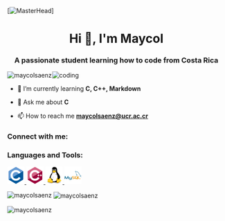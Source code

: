 [![MasterHead](https://media.giphy.com/media/K70F0K9cPZjvBPyXd8/giphy.gif)]
<h1 align="center">Hi 👋, I'm Maycol</h1>
<h3 align="center">A passionate student learning how to code from Costa Rica</h3>
<img align = "right" alt = "coding" width = "400" src = "https://media.giphy.com/media/qgQUggAC3Pfv687qPC/giphy.gif">

<p align="left"> <img src="https://komarev.com/ghpvc/?username=maycolsaenz&label=Profile%20views&color=0e75b6&style=flat" alt="maycolsaenz" /> </p>

- 🌱 I’m currently learning **C, C++, Markdown**

- 💬 Ask me about **C**

- 📫 How to reach me **maycolsaenz@ucr.ac.cr**

<h3 align="left">Connect with me:</h3>
<p align="left">
</p>

<h3 align="left">Languages and Tools:</h3>
<p align="left"> <a href="https://www.cprogramming.com/" target="_blank" rel="noreferrer"> <img src="https://raw.githubusercontent.com/devicons/devicon/master/icons/c/c-original.svg" alt="c" width="40" height="40"/> </a> <a href="https://www.w3schools.com/cpp/" target="_blank" rel="noreferrer"> <img src="https://raw.githubusercontent.com/devicons/devicon/master/icons/cplusplus/cplusplus-original.svg" alt="cplusplus" width="40" height="40"/> </a> <a href="https://www.linux.org/" target="_blank" rel="noreferrer"> <img src="https://raw.githubusercontent.com/devicons/devicon/master/icons/linux/linux-original.svg" alt="linux" width="40" height="40"/> </a> <a href="https://www.mysql.com/" target="_blank" rel="noreferrer"> <img src="https://raw.githubusercontent.com/devicons/devicon/master/icons/mysql/mysql-original-wordmark.svg" alt="mysql" width="40" height="40"/> </a> </p>

<p><img align="left" src="https://github-readme-stats.vercel.app/api/top-langs?username=maycolsaenz&show_icons=true&locale=en&layout=compact" alt="maycolsaenz" /></p>

<p>&nbsp;<img align="center" src="https://github-readme-stats.vercel.app/api?username=maycolsaenz&show_icons=true&locale=en" alt="maycolsaenz" /></p>

<p><img align="center" src="https://github-readme-streak-stats.herokuapp.com/?user=maycolsaenz&" alt="maycolsaenz" /></p>
